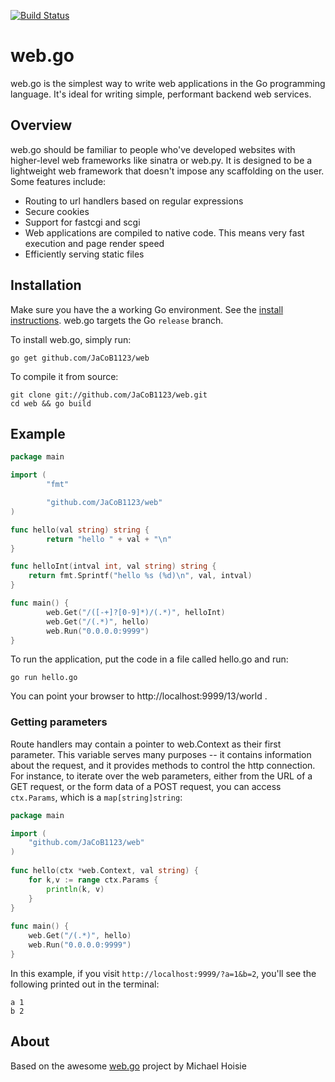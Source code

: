[![Build Status](https://cloud.drone.io/api/badges/JaCoB1123/web/status.svg)](https://cloud.drone.io/JaCoB1123/web)

# web.go

web.go is the simplest way to write web applications in the Go programming language. It's ideal for writing simple, performant backend web services. 

## Overview

web.go should be familiar to people who've developed websites with higher-level web frameworks like sinatra or web.py. It is designed to be a lightweight web framework that doesn't impose any scaffolding on the user. Some features include:

* Routing to url handlers based on regular expressions
* Secure cookies
* Support for fastcgi and scgi
* Web applications are compiled to native code. This means very fast execution and page render speed
* Efficiently serving static files

## Installation

Make sure you have the a working Go environment. See the [install instructions](http://golang.org/doc/install.html). web.go targets the Go `release` branch.

To install web.go, simply run:

    go get github.com/JaCoB1123/web

To compile it from source:

    git clone git://github.com/JaCoB1123/web.git
    cd web && go build

## Example
```go
package main

import (
        "fmt"

        "github.com/JaCoB1123/web"
)

func hello(val string) string {
        return "hello " + val + "\n"
}

func helloInt(intval int, val string) string {
    return fmt.Sprintf("hello %s (%d)\n", val, intval)
}

func main() {
        web.Get("/([-+]?[0-9]*)/(.*)", helloInt)
        web.Get("/(.*)", hello)
        web.Run("0.0.0.0:9999")
}
```

To run the application, put the code in a file called hello.go and run:

    go run hello.go
    
You can point your browser to http://localhost:9999/13/world . 

### Getting parameters

Route handlers may contain a pointer to web.Context as their first parameter. This variable serves many purposes -- it contains information about the request, and it provides methods to control the http connection. For instance, to iterate over the web parameters, either from the URL of a GET request, or the form data of a POST request, you can access `ctx.Params`, which is a `map[string]string`:

```go
package main

import (
    "github.com/JaCoB1123/web"
)
    
func hello(ctx *web.Context, val string) { 
    for k,v := range ctx.Params {
		println(k, v)
	}
}   
    
func main() {
    web.Get("/(.*)", hello)
    web.Run("0.0.0.0:9999")
}
```

In this example, if you visit `http://localhost:9999/?a=1&b=2`, you'll see the following printed out in the terminal:

    a 1
    b 2

## About

Based on the awesome [web.go](https://github.com/hoisie/web) project by Michael Hoisie
